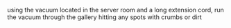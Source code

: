 
using the vacuum located in the server room and a long extension cord, run the vacuum through the gallery hitting any spots with crumbs or dirt